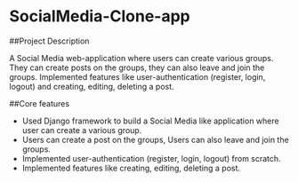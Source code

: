 # SocialMedia-Clone-app

##Project Description

A Social Media web-application where users can create various groups. They can create posts on the groups, they can also leave and join the groups. Implemented features like user-authentication (register, login, logout) and creating, editing, deleting a post.

##Core features

* Used Django framework to build a Social Media like application where user can create a various group.
* Users can create a post on the groups, Users can also leave and join the groups.
* Implemented user-authentication (register, login, logout) from scratch.
* Implemented features like creating, editing, deleting a post.
